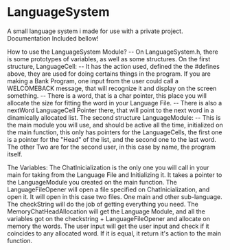# LanguageSystem
A small language system i made for use with a private project. Documentation Included bellow!




How to use the LanguageSystem Module?
--  On LanguageSystem.h, there is some prototypes of variables, as well as some structures.
On the first structure, LanguageCell:
--  It has the action used, defined the the #defines above, they are used for doing certains things in the program. If you are making a Bank Program, one input from the user could call a WELCOMEBACK message, that will recognize it and display on the screen something. 
--  There is a word, that is a char pointer, this place you will allocate the size for fitting the word in your Language File. 
--  There is also a nextWord LanguageCell Pointer there, that will point to the next word in a dinamically allocated list.
The second structure LanguageModule:
--  This is the main module you will use, and should be active all the time, initialized on the main function, this only has pointers for the LanguageCells, the first one is a pointer for the "Head" of the list, and the second one to the last word. The other Two are for the second user, in this case by name, the program itself.

The Variables:
  The ChatInicialization is the only one you will call in your main for taking from the Language File and Initializing it. It takes a pointer to the LanguageModule you created on the main function.
  The LanguageFileOpener will open a file specified on ChatInicialization, and open it. It will open in this case two files. One main and other sub-language.
  The checkString will do the job of getting everything you need.
  The MemoryChatHeadAllocation will get the Language Module, and all the variables got on the checkstring + LanguageFileOpener and allocate on memory the words.
  The user input will get the user input and check if it coincides to any allocated word. If it is equal, it return it's action to the main function.
